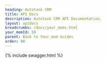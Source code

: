 ```yaml
---
heading: Autotask CRM
title: API Docs
description: Autotask CRM API Documentation.
layout: apidocs
breadcrumbs: /docs/your_moms.html
your_momId: 50
parent: Back to Your_mom Guides
order: 90
---
```


{% include swagger.html %}
